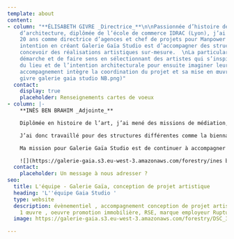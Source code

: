```yaml
---
template: about
content:
- column: "**ÉLISABETH GIVRE _Directrice_**\n\nPassionnée d’histoire de l’art et
    d’architecture, diplômée de l’école de commerce IDRAC (Lyon), j’ai travaillé
    20 ans comme directrice d’agences et chef de projets pour Manpower France.\n\nMon
    intention en créant Galerie Gaïa Studio est d’accompagner des structures pour
    concevoir des réalisations artistiques sur-mesure.  \nLa particularité de notre
    démarche et de faire sens en sélectionnant des artistes qui s’inspireront de l’histoire
    du lieu et de l’intention architecturale pour ensuite imaginer leur création.\n\nCet
    accompagnement intègre la coordination du projet et sa mise en œuvre in situ.\n\n![](https://galerie-gaia.s3.eu-west-3.amazonaws.com/forestry/elisabeth
    givre galerie gaia studio NB.png)"
  contact:
    display: true
    placeholder: Renseignements cartes de voeux
- column: |-
    **INÈS BEN BRAHIM _Adjointe_**

    Diplômée en histoire de l’art, j’ai mené des missions de médiation, de coordination et de développement de projets artistiques durant 15 ans.

    J’ai donc travaillé pour des structures différentes comme la biennale d’art contemporain Estuaire Nantes-Saint Nazaire, Tripode, le Centre Pompidou et le Louvre.

    Ma mission pour Galerie Gaïa Studio est de continuer à accompagner les artistes, les institutions et les entreprises à penser et produire un projet artistique, suivi de chantier inclus.

    ![](https://galerie-gaia.s3.eu-west-3.amazonaws.com/forestry/ines ben brahim galerie gaia studio NB.png)
  contact:
    placeholder: Un message à nous adresser ?
seo:
  title: L'équipe - Galerie Gaïa, conception de projet artistique
  heading: 'L''équipe Gaia Studio '
  type: website
  description: évènementiel , accompagnement conception de projet artistique, 1 immeuble
    1 œuvre , oeuvre promotion immobilière, RSE, marque employeur Ruptur
  image: https://galerie-gaia.s3.eu-west-3.amazonaws.com/forestry/DSC_3559-2.jpg

---
```

